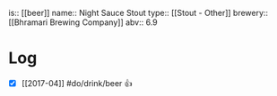is:: [[beer]]
name:: Night Sauce Stout
type:: [[Stout - Other]]
brewery:: [[Bhramari Brewing Company]]
abv:: 6.9

# Log
- [x] [[2017-04]] #do/drink/beer 👍
